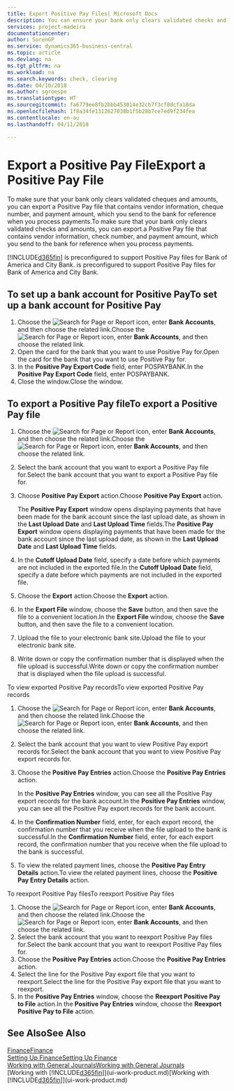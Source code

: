 ```yaml
---
title: Export Positive Pay Files| Microsoft Docs
description: You can ensure your bank only clears validated checks and amounts by exporting a Positive Pay file that contains vendor and payment information.
services: project-madeira
documentationcenter: 
author: SorenGP
ms.service: dynamics365-business-central
ms.topic: article
ms.devlang: na
ms.tgt_pltfrm: na
ms.workload: na
ms.search.keywords: check, clearing
ms.date: 04/10/2018
ms.author: sgroespe
ms.translationtype: HT
ms.sourcegitcommit: fa6779ee8fb2bbb453014e32cb7f3cf8dcfa18da
ms.openlocfilehash: 1f8a34fe1312627038b1f5b28b7ce7ed9f234fea
ms.contentlocale: en-au
ms.lasthandoff: 04/11/2018

---
```

# <a name="export-a-positive-pay-file"></a><span data-ttu-id="67b65-103">Export a Positive Pay File</span><span class="sxs-lookup"><span data-stu-id="67b65-103">Export a Positive Pay File</span></span>
<span data-ttu-id="67b65-104">To make sure that your bank only clears validated cheques and amounts, you can export a Positive Pay file that contains vendor information, cheque number, and payment amount, which you send to the bank for reference when you process payments.</span><span class="sxs-lookup"><span data-stu-id="67b65-104">To make sure that your bank only clears validated checks and amounts, you can export a Positive Pay file that contains vendor information, check number, and payment amount, which you send to the bank for reference when you process payments.</span></span>

[!INCLUDE[d365fin](includes/d365fin_md.md)]<span data-ttu-id="67b65-105"> is preconfigured to support Positive Pay files for Bank of America and City Bank.</span><span class="sxs-lookup"><span data-stu-id="67b65-105"> is preconfigured to support Positive Pay files for Bank of America and City Bank.</span></span>

## <a name="to-set-up-a-bank-account-for-positive-pay"></a><span data-ttu-id="67b65-106">To set up a bank account for Positive Pay</span><span class="sxs-lookup"><span data-stu-id="67b65-106">To set up a bank account for Positive Pay</span></span>
1. <span data-ttu-id="67b65-107">Choose the ![Search for Page or Report](media/ui-search/search_small.png "Search for Page or Report icon") icon, enter **Bank Accounts**, and then choose the related link.</span><span class="sxs-lookup"><span data-stu-id="67b65-107">Choose the ![Search for Page or Report](media/ui-search/search_small.png "Search for Page or Report icon") icon, enter **Bank Accounts**, and then choose the related link.</span></span>
2. <span data-ttu-id="67b65-108">Open the card for the bank that you want to use Positive Pay for.</span><span class="sxs-lookup"><span data-stu-id="67b65-108">Open the card for the bank that you want to use Positive Pay for.</span></span>
3. <span data-ttu-id="67b65-109">In the **Positive Pay Export Code** field, enter POSPAYBANK.</span><span class="sxs-lookup"><span data-stu-id="67b65-109">In the **Positive Pay Export Code** field, enter POSPAYBANK.</span></span>
4. <span data-ttu-id="67b65-110">Close the window.</span><span class="sxs-lookup"><span data-stu-id="67b65-110">Close the window.</span></span>

## <a name="to-export-a-positive-pay-file"></a><span data-ttu-id="67b65-111">To export a Positive Pay file</span><span class="sxs-lookup"><span data-stu-id="67b65-111">To export a Positive Pay file</span></span>
1. <span data-ttu-id="67b65-112">Choose the ![Search for Page or Report](media/ui-search/search_small.png "Search for Page or Report icon") icon, enter **Bank Accounts**, and then choose the related link.</span><span class="sxs-lookup"><span data-stu-id="67b65-112">Choose the ![Search for Page or Report](media/ui-search/search_small.png "Search for Page or Report icon") icon, enter **Bank Accounts**, and then choose the related link.</span></span>
2. <span data-ttu-id="67b65-113">Select the bank account that you want to export a Positive Pay file for.</span><span class="sxs-lookup"><span data-stu-id="67b65-113">Select the bank account that you want to export a Positive Pay file for.</span></span>
3. <span data-ttu-id="67b65-114">Choose **Positive Pay Export** action.</span><span class="sxs-lookup"><span data-stu-id="67b65-114">Choose **Positive Pay Export** action.</span></span>

    <span data-ttu-id="67b65-115">The **Positive Pay Export** window opens displaying payments that have been made for the bank account since the last upload date, as shown in the **Last Upload Date** and **Last Upload Time** fields.</span><span class="sxs-lookup"><span data-stu-id="67b65-115">The **Positive Pay Export** window opens displaying payments that have been made for the bank account since the last upload date, as shown in the **Last Upload Date** and **Last Upload Time** fields.</span></span>
4. <span data-ttu-id="67b65-116">In the **Cutoff Upload Date** field, specify a date before which payments are not included in the exported file.</span><span class="sxs-lookup"><span data-stu-id="67b65-116">In the **Cutoff Upload Date** field, specify a date before which payments are not included in the exported file.</span></span>
5. <span data-ttu-id="67b65-117">Choose the **Export** action.</span><span class="sxs-lookup"><span data-stu-id="67b65-117">Choose the **Export** action.</span></span>
6. <span data-ttu-id="67b65-118">In the **Export File** window, choose the **Save** button, and then save the file to a convenient location.</span><span class="sxs-lookup"><span data-stu-id="67b65-118">In the **Export File** window, choose the **Save** button, and then save the file to a convenient location.</span></span>
7. <span data-ttu-id="67b65-119">Upload the file to your electronic bank site.</span><span class="sxs-lookup"><span data-stu-id="67b65-119">Upload the file to your electronic bank site.</span></span>
8. <span data-ttu-id="67b65-120">Write down or copy the confirmation number that is displayed when the file upload is successful.</span><span class="sxs-lookup"><span data-stu-id="67b65-120">Write down or copy the confirmation number that is displayed when the file upload is successful.</span></span>

<span data-ttu-id="67b65-121">To view exported Positive Pay records</span><span class="sxs-lookup"><span data-stu-id="67b65-121">To view exported Positive Pay records</span></span>

1. <span data-ttu-id="67b65-122">Choose the ![Search for Page or Report](media/ui-search/search_small.png "Search for Page or Report icon") icon, enter **Bank Accounts**, and then choose the related link.</span><span class="sxs-lookup"><span data-stu-id="67b65-122">Choose the ![Search for Page or Report](media/ui-search/search_small.png "Search for Page or Report icon") icon, enter **Bank Accounts**, and then choose the related link.</span></span>
2. <span data-ttu-id="67b65-123">Select the bank account that you want to view Positive Pay export records for.</span><span class="sxs-lookup"><span data-stu-id="67b65-123">Select the bank account that you want to view Positive Pay export records for.</span></span>
3. <span data-ttu-id="67b65-124">Choose the **Positive Pay Entries** action.</span><span class="sxs-lookup"><span data-stu-id="67b65-124">Choose the **Positive Pay Entries** action.</span></span>

    <span data-ttu-id="67b65-125">In the **Positive Pay Entries** window, you can see all the Positive Pay export records for the bank account.</span><span class="sxs-lookup"><span data-stu-id="67b65-125">In the **Positive Pay Entries** window, you can see all the Positive Pay export records for the bank account.</span></span>
4. <span data-ttu-id="67b65-126">In the **Confirmation Number** field, enter, for each export record, the confirmation number that you receive when the file upload to the bank is successful.</span><span class="sxs-lookup"><span data-stu-id="67b65-126">In the **Confirmation Number** field, enter, for each export record, the confirmation number that you receive when the file upload to the bank is successful.</span></span>
5. <span data-ttu-id="67b65-127">To view the related payment lines, choose the **Positive Pay Entry Details** action.</span><span class="sxs-lookup"><span data-stu-id="67b65-127">To view the related payment lines, choose the **Positive Pay Entry Details** action.</span></span>

<span data-ttu-id="67b65-128">To reexport Positive Pay files</span><span class="sxs-lookup"><span data-stu-id="67b65-128">To reexport Positive Pay files</span></span>

1. <span data-ttu-id="67b65-129">Choose the ![Search for Page or Report](media/ui-search/search_small.png "Search for Page or Report icon") icon, enter **Bank Accounts**, and then choose the related link.</span><span class="sxs-lookup"><span data-stu-id="67b65-129">Choose the ![Search for Page or Report](media/ui-search/search_small.png "Search for Page or Report icon") icon, enter **Bank Accounts**, and then choose the related link.</span></span>
2. <span data-ttu-id="67b65-130">Select the bank account that you want to reexport Positive Pay files for.</span><span class="sxs-lookup"><span data-stu-id="67b65-130">Select the bank account that you want to reexport Positive Pay files for.</span></span>
3. <span data-ttu-id="67b65-131">Choose the **Positive Pay Entries** action.</span><span class="sxs-lookup"><span data-stu-id="67b65-131">Choose the **Positive Pay Entries** action.</span></span>
4. <span data-ttu-id="67b65-132">Select the line for the Positive Pay export file that you want to reexport.</span><span class="sxs-lookup"><span data-stu-id="67b65-132">Select the line for the Positive Pay export file that you want to reexport.</span></span>
5. <span data-ttu-id="67b65-133">In the **Positive Pay Entries** window, choose the **Reexport Positive Pay to File** action.</span><span class="sxs-lookup"><span data-stu-id="67b65-133">In the **Positive Pay Entries** window, choose the **Reexport Positive Pay to File** action.</span></span>

## <a name="see-also"></a><span data-ttu-id="67b65-134">See Also</span><span class="sxs-lookup"><span data-stu-id="67b65-134">See Also</span></span>
[<span data-ttu-id="67b65-135">Finance</span><span class="sxs-lookup"><span data-stu-id="67b65-135">Finance</span></span>](finance.md)  
[<span data-ttu-id="67b65-136">Setting Up Finance</span><span class="sxs-lookup"><span data-stu-id="67b65-136">Setting Up Finance</span></span>](finance-setup-finance.md)  
[<span data-ttu-id="67b65-137">Working with General Journals</span><span class="sxs-lookup"><span data-stu-id="67b65-137">Working with General Journals</span></span>](ui-work-general-journals.md)  
<span data-ttu-id="67b65-138">[Working with [!INCLUDE[d365fin](includes/d365fin_md.md)]](ui-work-product.md)</span><span class="sxs-lookup"><span data-stu-id="67b65-138">[Working with [!INCLUDE[d365fin](includes/d365fin_md.md)]](ui-work-product.md)</span></span>

